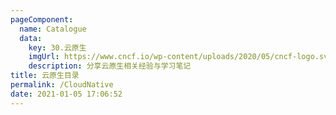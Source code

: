 ```yaml
---
pageComponent: 
  name: Catalogue
  data: 
    key: 30.云原生
    imgUrl: https://www.cncf.io/wp-content/uploads/2020/05/cncf-logo.svg
    description: 分享云原生相关经验与学习笔记
title: 云原生目录
permalink: /CloudNative
date: 2021-01-05 17:06:52
---
```

